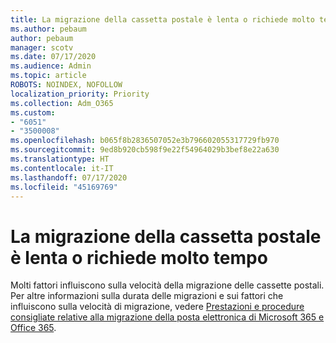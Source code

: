 ```yaml
---
title: La migrazione della cassetta postale è lenta o richiede molto tempo
ms.author: pebaum
author: pebaum
manager: scotv
ms.date: 07/17/2020
ms.audience: Admin
ms.topic: article
ROBOTS: NOINDEX, NOFOLLOW
localization_priority: Priority
ms.collection: Adm_O365
ms.custom:
- "6051"
- "3500008"
ms.openlocfilehash: b065f8b2836507052e3b796602055317729fb970
ms.sourcegitcommit: 9ed8b920cb598f9e22f54964029b3bef8e22a630
ms.translationtype: HT
ms.contentlocale: it-IT
ms.lasthandoff: 07/17/2020
ms.locfileid: "45169769"
---
```

# <a name="mailbox-migration-is-slow-or-taking-a-long-time"></a>La migrazione della cassetta postale è lenta o richiede molto tempo

Molti fattori influiscono sulla velocità della migrazione delle cassette postali. Per altre informazioni sulla durata delle migrazioni e sui fattori che influiscono sulla velocità di migrazione, vedere [Prestazioni e procedure consigliate relative alla migrazione della posta elettronica di Microsoft 365 e Office 365](https://docs.microsoft.com/exchange/mailbox-migration/office-365-migration-best-practices).